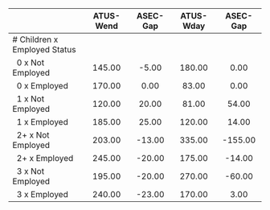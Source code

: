 
|                      |    ATUS-Wend |     ASEC-Gap |    ATUS-Wday |     ASEC-Gap |
| -------------------- | :----------: | :----------: | :----------: | :----------: |
| # Children x Employed Status |              |              |              |              |
| &nbsp;&nbsp;0 x Not Employed |       145.00 |        -5.00 |       180.00 |         0.00 |
| &nbsp;&nbsp;0 x Employed |       170.00 |         0.00 |        83.00 |         0.00 |
| &nbsp;&nbsp;1 x Not Employed |       120.00 |        20.00 |        81.00 |        54.00 |
| &nbsp;&nbsp;1 x Employed |       185.00 |        25.00 |       120.00 |        14.00 |
| &nbsp;&nbsp;2+ x Not Employed |       203.00 |       -13.00 |       335.00 |      -155.00 |
| &nbsp;&nbsp;2+ x Employed |       245.00 |       -20.00 |       175.00 |       -14.00 |
| &nbsp;&nbsp;3 x Not Employed |       195.00 |       -20.00 |       270.00 |       -60.00 |
| &nbsp;&nbsp;3 x Employed |       240.00 |       -23.00 |       170.00 |         3.00 |

